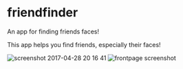 # friendfinder
An app for finding friends faces!

This app helps you find friends, especially their faces!

![screenshot 2017-04-28 20 16 41](https://cloud.githubusercontent.com/assets/21274043/25552473/a3ceca2c-2c4f-11e7-8a2b-223dd9afd040.png)
![frontpage screenshot](https://cloud.githubusercontent.com/jmcald/friendfinder/app/public/images/John.png)
